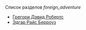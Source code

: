 Список разделов *foreign_adventure*

* [Грегори Дэвид Робертс](Грегори%20Дэвид%20Робертс)
* [Эдгар Райс Берроуз](Эдгар%20Райс%20Берроуз)